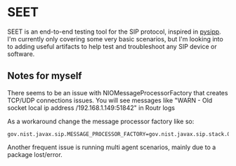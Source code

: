 # SEET

SEET is an end-to-end testing tool for the SIP protocol, inspired in [pysipp](https://github.com/SIPp/pysipp).
I'm currently only covering some very basic scenarios, but I'm looking into to adding useful artifacts
to help test and troubleshoot any SIP device or software.

## Notes for myself

There seems to be an issue with NIOMessageProcessorFactory that creates TCP/UDP connections issues.
You will see messages like "WARN - Old socket local ip address /192.168.1.149:51842" in Routr logs

As a workaround change the message processor factory like so:

```
gov.nist.javax.sip.MESSAGE_PROCESSOR_FACTORY=gov.nist.javax.sip.stack.OIOMessageProcessorFactory
```

Another frequent issue is running multi agent scenarios, mainly due to a package lost/error.
